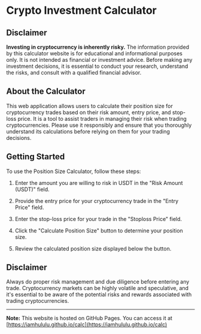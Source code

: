 # Crypto Investment Calculator

## Disclaimer

**Investing in cryptocurrency is inherently risky.** The information provided by this calculator website is for educational and informational purposes only. It is not intended as financial or investment advice. Before making any investment decisions, it is essential to conduct your research, understand the risks, and consult with a qualified financial advisor.

## About the Calculator

This web application allows users to calculate their position size for cryptocurrency trades based on their risk amount, entry price, and stop-loss price. It is a tool to assist traders in managing their risk when trading cryptocurrencies. Please use it responsibly and ensure that you thoroughly understand its calculations before relying on them for your trading decisions.

## Getting Started

To use the Position Size Calculator, follow these steps:

1. Enter the amount you are willing to risk in USDT in the "Risk Amount (USDT)" field.

2. Provide the entry price for your cryptocurrency trade in the "Entry Price" field.

3. Enter the stop-loss price for your trade in the "Stoploss Price" field.

4. Click the "Calculate Position Size" button to determine your position size.

5. Review the calculated position size displayed below the button.

## Disclaimer

Always do proper risk management and due diligence before entering any trade. Cryptocurrency markets can be highly volatile and speculative, and it's essential to be aware of the potential risks and rewards associated with trading cryptocurrencies.

---

**Note:** This website is hosted on GitHub Pages. You can access it at [https://iamhululu.github.io/calc](https://iamhululu.github.io/calc)
